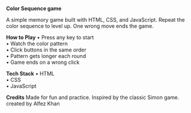 **Color Sequence game**

A simple memory game built with HTML, CSS, and JavaScript. Repeat the color sequence to level up. One wrong move ends the game.

**How to Play**
  • Press any key to start  
  • Watch the color pattern  
  • Click buttons in the same order  
  • Pattern gets longer each round  
  • Game ends on a wrong click

**Tech Stack**
  • HTML  
  • CSS  
  • JavaScript

**Credits**
  Made for fun and practice. Inspired by the classic Simon game.
  created by Alfez Khan
